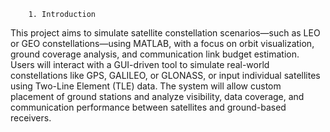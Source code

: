         1. Introduction
This project aims to simulate satellite constellation scenarios—such as LEO or GEO
constellations—using MATLAB, with a focus on orbit visualization, ground coverage
analysis, and communication link budget estimation. Users will interact with a GUI-driven
tool to simulate real-world constellations like GPS, GALILEO, or GLONASS, or input
individual satellites using Two-Line Element (TLE) data. The system will allow custom
placement of ground stations and analyze visibility, data coverage, and communication
performance between satellites and ground-based receivers.

